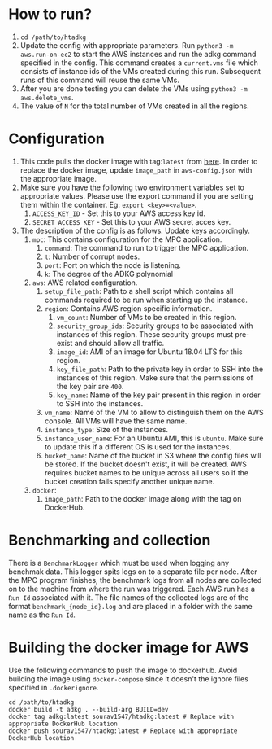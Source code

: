 # How to run?
1. `cd /path/to/htadkg`
2. Update the config with appropriate parameters. Run `python3 -m aws.run-on-ec2` to start the AWS instances and run the adkg command specified in the config. This command creates a `current.vms` file which consists of instance ids of the VMs created during this run. Subsequent runs of this command will reuse the same VMs.
3. After you are done testing you can delete the VMs using `python3 -m aws.delete_vms`.
4. The value of `N` for the total number of VMs created in all the regions.

# Configuration
1. This code pulls the docker image with tag:`latest` from [here](https://hub.docker.com/r/sourav1547/adkg/tags/). In order to replace the docker image, update `image_path` in `aws-config.json` with the appropriate image.
2. Make sure you have the following two environment variables set to appropriate values. Please use the export command if you are setting them within the container. Eg: `export <key>=<value>`.
    1. `ACCESS_KEY_ID` - Set this to your AWS access key id.
    2. `SECRET_ACCESS_KEY` - Set this to your AWS secret acces key.
3. The description of the config is as follows. Update keys accordingly.
    1. `mpc`: This contains configuration for the MPC application.
        1. `command`: The command to run to trigger the MPC application.
        2. `t`: Number of corrupt nodes.
        3. `port`: Port on which the node is listening.
        4. `k`: The degree of the ADKG polynomial
    2. `aws`: AWS related configuration.
        1. `setup_file_path`: Path to a shell script which contains all commands required to be run when starting up the instance.
        2. `region`: Contains AWS region specific information.
            1. `vm_count`: Number of VMs to be created in this region.
            2. `security_group_ids`: Security groups to be associated with instances of this region. These security groups must pre-exist and should allow all traffic.
            3. `image_id`: AMI of an image for Ubuntu 18.04 LTS for this region.
            4. `key_file_path`: Path to the private key in order to SSH into the instances of this region. Make sure that the permissions of the key pair are `400`.
            5. `key_name`: Name of the key pair present in this region in order to SSH into the instances.
        3. `vm_name`: Name of the VM to allow to distinguish them on the AWS console. All VMs will have the same name.
        4. `instance_type`: Size of the instances.
        5. `instance_user_name`: For an Ubuntu AMI, this is `ubuntu`. Make sure to update this if a different OS is used for the instances.
        6. `bucket_name`: Name of the bucket in S3 where the config files will be stored. If the bucket doesn't exist, it will be created. AWS requires bucket names to be unique across all users so if the bucket creation fails specify another unique name.
    3. `docker`:
        1. `image_path`: Path to the docker image along with the tag on DockerHub.


# Benchmarking and collection
There is a `BenchmarkLogger` which must be used when logging any benchmak data. This logger spits logs on to a separate file per node. After the MPC program finishes, the benchmark logs from all nodes are collected on to the machine from where the run was triggered. Each AWS run has a `Run Id` associated with it. The file names of the collected logs are of the format `benchmark_{node_id}.log` and are placed in a folder with the same name as the `Run Id`.

# Building the docker image for AWS
Use the following commands to push the image to dockerhub. Avoid building the image using `docker-compose` since it doesn't the ignore files specified in `.dockerignore`.
```
cd /path/to/htadkg
docker build -t adkg . --build-arg BUILD=dev
docker tag adkg:latest sourav1547/htadkg:latest # Replace with appropriate DockerHub location
docker push sourav1547/htadkg:latest # Replace with appropriate DockerHub location

```